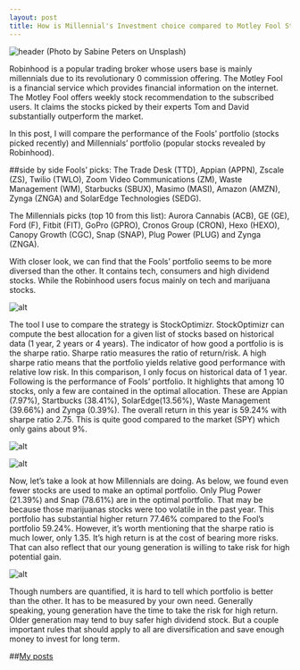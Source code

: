 ```yaml
---
layout: post
title: How is Millennial's Investment choice compared to Motley Fool Stock Advisor
---
```


![header](https://miro.medium.com/max/9184/0*mpkAW1v25glSyNnS)
(Photo by Sabine Peters on Unsplash)


Robinhood is a popular trading broker whose users base is mainly millennials due to its revolutionary 0 commission offering. The Motley Fool is a financial service which provides financial information on the internet. The Motley Fool offers weekly stock recommendation to the subscribed users. It claims the stocks picked by their experts Tom and David substantially outperform the market.


In this post, I will compare the performance of the Fools’ portfolio (stocks picked recently) and Millennials’ portfolio (popular stocks revealed by Robinhood).


##side by side
Fools’ picks: The Trade Desk (TTD), Appian (APPN), Zscale (ZS), Twilio (TWLO), Zoom Video Communications (ZM), Waste Management (WM), Starbucks (SBUX), Masimo (MASI), Amazon (AMZN), Zynga (ZNGA) and SolarEdge Technologies (SEDG).


The Millennials picks (top 10 from this list): Aurora Cannabis (ACB), GE (GE), Ford (F), Fitbit (FIT), GoPro (GPRO), Cronos Group (CRON), Hexo (HEXO), Canopy Growth (CGC), Snap (SNAP), Plug Power (PLUG) and Zynga (ZNGA).


With closer look, we can find that the Fools’ portfolio seems to be more diversed than the other. It contains tech, consumers and high dividend stocks. While the Robinhood users focus mainly on tech and marijuana stocks.


![alt](https://miro.medium.com/max/4892/1*PC4cDB8zNQjPEe35QtawYA.png)


The tool I use to compare the strategy is StockOptimizr. StockOptimizr can compute the best allocation for a given list of stocks based on historical data (1 year, 2 years or 4 years). The indicator of how good a portfolio is is the sharpe ratio. Sharpe ratio measures the ratio of return/risk. A high sharpe ratio means that the portfolio yields relative good performance with relative low risk. In this comparison, I only focus on historical data of 1 year. Following is the performance of Fools’ portfolio. It highlights that among 10 stocks, only a few are contained in the optimal allocation. These are Appian (7.97%), Startbucks (38.41%), SolarEdge(13.56%), Waste Management (39.66%) and Zynga (0.39%). The overall return in this year is 59.24% with sharpe ratio 2.75. This is quite good compared to the market (SPY) which only gains about 9%.

![alt](https://miro.medium.com/max/4736/1*NKrxC5YWtyhTI6EFGdMKvQ.png)


![alt](https://miro.medium.com/max/4736/1*NKrxC5YWtyhTI6EFGdMKvQ.png)


Now, let’s take a look at how Millennials are doing. As below, we found even fewer stocks are used to make an optimal portfolio. Only Plug Power (21.39%) and Snap (78.61%) are in the optimal portfolio. That may be because those marijuanas stocks were too volatile in the past year. This portfolio has substantial higher return 77.46% compared to the Fool’s portfolio 59.24%. However, it’s worth mentioning that the sharpe ratio is much lower, only 1.35. It’s high return is at the cost of bearing more risks. That can also reflect that our young generation is willing to take risk for high potential gain.



![alt](https://miro.medium.com/max/4488/1*tZNpSjZvE3vhQR1_Rd-TsQ.png)


Though numbers are quantified, it is hard to tell which portfolio is better than the other. It has to be measured by your own need. Generally speaking, young generation have the time to take the risk for high return. Older generation may tend to buy safer high dividend stock. But a couple important rules that should apply to all are diversification and save enough money to invest for long term.


##[My posts](http://kylelix7.github.io/)

